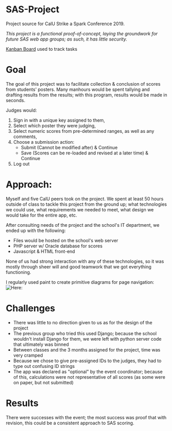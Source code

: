 # SAS-Project
Project source for CalU Strike a Spark Conference 2019.

*This project is a functional proof-of-concept, laying the groundwork for future SAS web app groups; as such, it has little security.*

[Kanban Board](https://trello.com/b/VA8yieML/sas-project) used to track tasks

# Goal
The goal of this project was to facilitate collection & conclusion of scores from students' posters. Many manhours would be spent tallying and drafting results from the results; with this program, results would be made in seconds.

Judges would:
1. Sign in with a unique key assigned to them,
2. Select which poster they were judging, 
3. Select numeric scores from pre-determined ranges, as well as any comments,
4. Choose a submission action: 
   - Submit (Cannot be modified after) & Continue
   - Save (Scores can be re-loaded and revised at a later time) & Continue
5. Log out

# Approach:
Myself and five CalU peers took on the project. We spent at least 50 hours outside of class to tackle this project from the ground up; what technologies we could use, what requirements we needed to meet, what design we would take for the entire app, etc.

After consulting needs of the project and the school's IT department, we ended up with the following:
- Files would be hosted on the school's web server
- PHP server w/ Oracle database for scores
- Javascript & HTML front-end

None of us had strong interaction with any of these technologies, so it was mostly through sheer will and good teamwork that we got everything functioning.

I regularly used paint to create primitive diagrams for page navigation:
![Here:](https://i.imgur.com/UmMpVzT.png)

# Challenges
- There was little to no direction given to us as for the design of the project
- The previous group who tried this used Django; because the school wouldn't install Django for them, we were left with python server code that ultimately was binned
- Between classes and the 3 months assigned for the project, time was very cramped
- Because we chose to give pre-assigned IDs to the judges, they had to type out confusing ID strings
- The app was declared as "optional" by the event coordinator; because of this, calculations were not representative of all scores (as some were on paper, but not submitted)

# Results
There were successes with the event; the most success was proof that with revision, this could be a consistent approach to SAS scoring. 

